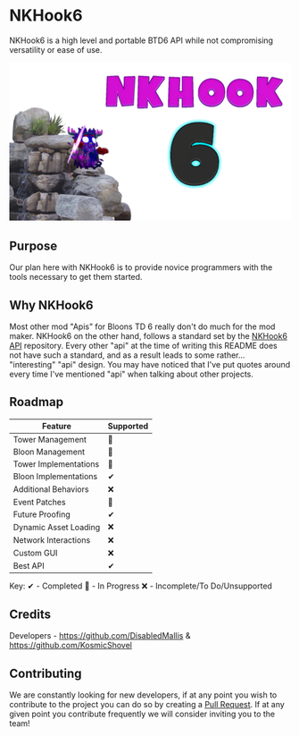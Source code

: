 # NKHook6
NKHook6 is a high level and portable BTD6 API while not compromising versatility or ease of use.

![](https://raw.githubusercontent.com/NKHook/NKHook6/main/NKHook.png)

## Purpose
Our plan here with NKHook6 is to provide novice programmers with the tools necessary to get them started.

## Why NKHook6
Most other mod "Apis" for Bloons TD 6 really don't do much for the mod maker. NKHook6 on the other hand, follows a standard set by the [NKHook6 API](https://github.com/NKHook/NKHook6-API) repository. Every other "api" at the time of writing this README does not have such a standard, and as a result leads to some rather... "interesting" "api" design. You may have noticed that I've put quotes around every time I've mentioned "api" when talking about other projects.

## Roadmap
|Feature|Supported|
|-------|---------|
|Tower Management|🔄|
|Bloon Management|🔄|
|Tower Implementations|🔄|
|Bloon Implementations|✔|
|Additional Behaviors|❌|
|Event Patches|🔄|
|Future Proofing|✔|
|Dynamic Asset Loading|❌|
|Network Interactions|❌|
|Custom GUI|❌|
|Best API|✔|

Key:
✔ - Completed
🔄 - In Progress
❌ - Incomplete/To Do/Unsupported

## Credits
Developers - https://github.com/DisabledMallis & https://github.com/KosmicShovel

## Contributing
We are constantly looking for new developers, if at any point you wish to contribute to the project you can do so by creating a [Pull Request](https://docs.github.com/en/free-pro-team@latest/github/collaborating-with-issues-and-pull-requests/about-pull-requests). If at any given point you contribute frequently we will consider inviting you to the team!
